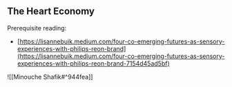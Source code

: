 ## The Heart Economy

Prerequisite reading:
- [https://lisannebuik.medium.com/four-co-emerging-futures-as-sensory-experiences-with-philips-reon-brand](https://lisannebuik.medium.com/four-co-emerging-futures-as-sensory-experiences-with-philips-reon-brand-7154d45ad5bf)

![[Minouche Shafik#^944fea]]





